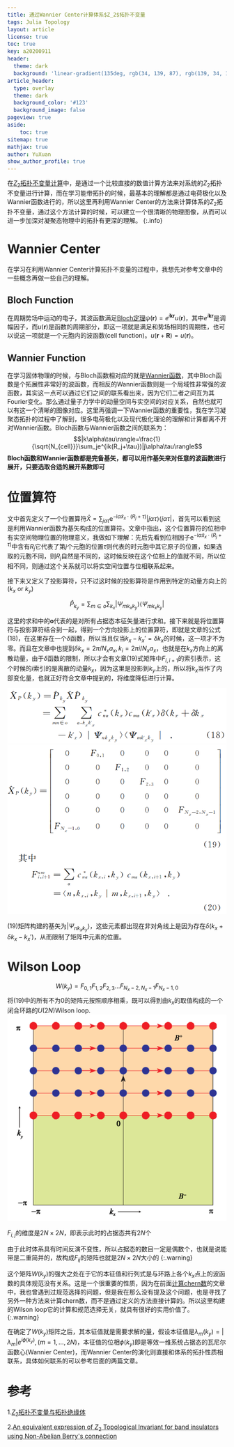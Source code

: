 ```yaml
---
title: 通过Wannier Center计算体系$Z_2$拓扑不变量
tags: Julia Topology
layout: article
license: true
toc: true
key: a20200911
header:
  theme: dark
  background: 'linear-gradient(135deg, rgb(34, 139, 87), rgb(139, 34, 139))'
article_header:
  type: overlay
  theme: dark
  background_color: '#123'
  background_image: false
pageview: true
aside:
    toc: true
sitemap: true
mathjax: true
author: YuXuan
show_author_profile: true
---
```

在[$Z_2$拓扑不变量计算]()中，是通过一个比较直接的数值计算方法来对系统的$Z_2$拓扑不变量进行计算，而在学习能带拓扑的时候，最基本的理解都是通过电荷极化以及Wannier函数进行的，所以这里再利用Wannier Center的方法来计算体系的$Z_2$拓扑不变量，通过这个方法计算的时候，可以建立一个很清晰的物理图像，从而可以进一步加深对凝聚态物理中的拓扑有更深的理解。
{:.info}
<!--more-->
# Wannier Center
在学习在利用Wannier Center计算拓扑不变量的过程中，我想先对参考文章中的一些概念再做一些自己的理解。
## Bloch Function
在周期势场中运动的电子，其波函数满足[Bloch定理](https://en.wikipedia.org/wiki/Bloch%27s_Theorem)$\psi(\mathbf{r})=e^{i\mathbf{k}\mathbf{r}}u(\mathbf{r})$，其中$e^{i\mathbf{k}\mathbf{r}}$是调幅因子，而$u(\mathbf{r})$是函数的周期部分，即这一项就是满足和势场相同的周期性，也可以说这一项就是一个元胞内的波函数(cell function)。$u(\mathbf{r}+\mathbf{R})=u(\mathbf{r})$。
## Wannier Function
在学习固体物理的时候，与Bloch函数相对应的就是[Wannier函数](https://en.wikipedia.org/wiki/Wannier_function)，其中Bloch函数是个拓展性非常好的波函数，而相反的Wannier函数则是一个局域性非常强的波函数，其实这一点可以通过它们之间的联系看出来，因为它们二者之间互为其Fourier变化。那么通过量子力学中的动量空间与实空间的对应关系，自然也就可以有这一个清晰的图像对应。这里再强调一下Wannier函数的重要性，我在学习凝聚态拓扑的过程中了解到，很多电荷极化以及现代极化理论的理解和计算都离不开对Wannier函数。Bloch函数与Wannier函数之间的联系为：
$$|k\alpha\tau\rangle=\frac{1}{\sqrt{N_{cell}}}\sum_je^{ik(R_j+\tau})|j\alpha\tau\rangle$$
**Bloch函数和Wannier函数都是完备基矢，都可以用作基矢来对任意的波函数进行展开，只要选取合适的展开系数即可**

# 位置算符
文中首先定义了一个位置算符$\hat{X}=\sum_{j a \tau} \mathrm{e}^{-\mathrm{i} \tilde{\alpha} x_{x} \cdot\left(R_{j}+\tau\right)}|j 
\alpha \tau\rangle\langle j \alpha \tau|$，首先可以看到这是利用Wannier函数为基矢构成的位置算符。文章中指出，这个位置算符的位相中有实空间物理位置的物理意义，我做如下理解：先后先看到位相因子$\mathrm{e}^{-\mathrm{i} \tilde{\alpha} x_{x} \cdot\left(R_{j}+\tau\right)}$中含有$R_j$它代表了第$j$个元胞的位置$\tau$则代表的时元胞中其它原子的位置，如果选取的元胞不同，则$R_j$自然是不同的，这时候反映在这个位相上的值就不同，所以位相不同，则通过这个关系就可以将实空间位置与位相联系起来。

接下来又定义了投影算符，只不过这时候的投影算符是作用到特定的动量方向上的($k_x$ or $k_y$)

$$\hat{P}_{k_{y}}=\sum_{m \in o} \sum_{k_{x}}\left|\Psi_{m k_{x}k_y}\right\rangle\left\langle\Psi_{m k_{x} k_y}\right|$$

这里的求和中的**o**代表的是对所有占据态本征矢量进行求和。接下来就是将位置算符与投影算符结合到一起，得到一个方向投影上的位置算符，即就是文章的公式(18)，在这里存在一个$\delta$函数，所以当且仅当$k_x-k_x'=\delta k_x$的时候，这一项才不为零。而且在文章中也提到$\delta k_x=2\pi/N_xa_x,k_i=2\pi i/N_xa_x$，也就是在$k_x$方向上的离散动量，由于$\delta$函数的限制，所以才会有文章(19)式矩阵中$F_{i,i+1}$的索引表示，这个时候的$i$索引的是离散的动量$k_x$，因为这里是投影到$k_y$上的，所以将$k_x$当作了内部变化量，也就正好符合文章中提到的，将维度降低进行计算。

![png](/assets/images/research/zt1.png)
![png](/assets/images/research/zt2.png)

(19)矩阵构建的基矢为$|\Psi_{nk_xk_y}\rangle$，这些元素都出现在非对角线上是因为存在$\delta(k_x+\delta k_x-k_x')$，从而限制了矩阵中元素的位置。
# Wilson Loop
$$W(k_y)=F_{0,1}F_{1,2}F_{2,3}\dots F_{N_x-2,N_x-1}F_{N_x-1,0}$$
将(19)中的所有不为0的矩阵元按照顺序相乘，既可以得到由$k_x$的取值构成的一个闭合环路的$U(2N)$Wilson loop.
![png](/assets/images/research/zt3.png)

$F_{i,j}$的维度是$2N\times 2N$，即表示此时的占据态共有$2N$个

由于此时体系具有时间反演不变性，所以占据态的数目一定是偶数个，也就是说能带是二重简并的，故构成$F_{ij}$的矩阵也就是$2N\times 2N$大小的
{:.warning}

这个矩阵$W(k_y)$的强大之处在于它的本征值和行列式是与环路上各个$k_x$点上的波函数的具体规范没有关系。这是一个很重要的性质，因为在前面[计算chern数](https://yxli8023.github.io/2020/07/01/Chern-Number.html)的文章中，我也曾遇到过规范选择的问题，但是我在那么没有提及这个问题，也是寻找了另外一种方法来计算chern数，而不是通过定义的方法直接计算的。所以这里构建的Wilson loop它的计算和规范选择无关，就具有很好的实用价值了。
{:.warning}

在确定了$W(k_y)$矩阵之后，其本征值就是需要求解的量，假设本征值是$\lambda_m(k_y)=\lvert\lambda_m\rvert e^{i\phi(k_y)},(m=1,\dots,2N)$，本征值的位相$\phi(k_y)$即是等效一维系统占据态的瓦尼尔函数心(Wannier Center)，而Wannier Center的演化则直接和体系的拓扑性质相联系，具体如何联系的可以参考后面的两篇文章。

# 参考
1.[$Z_2$拓扑不变量与拓扑绝缘体](http://www.wuli.ac.cn/CN/abstract/abstract32045.shtml)

2.[An equivalent expression of $Z_2$ Topological Invariant for band insulators using Non-Abelian Berry's connection](https://arxiv.org/abs/1101.2011)